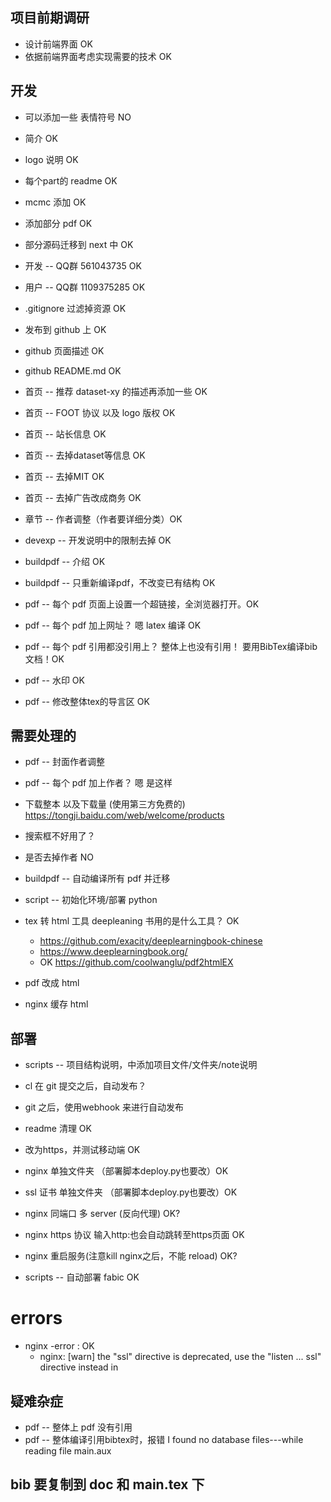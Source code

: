 
## 项目前期调研
* 设计前端界面 OK
* 依据前端界面考虑实现需要的技术 OK

## 开发
* 可以添加一些 表情符号 NO
* 简介 OK
* logo 说明 OK
* 每个part的 readme OK
* mcmc 添加 OK
* 添加部分 pdf OK
* 部分源码迁移到 next 中 OK
* 开发 -- QQ群 561043735 OK
* 用户 -- QQ群 1109375285 OK

* .gitignore 过滤掉资源 OK
* 发布到 github 上 OK
* github 页面描述 OK
* github README.md OK

* 首页 -- 推荐 dataset-xy 的描述再添加一些 OK
* 首页 -- FOOT 协议 以及 logo 版权 OK
* 首页 -- 站长信息 OK
* 首页 --  去掉dataset等信息 OK
* 首页 --  去掉MIT OK
* 首页 --  去掉广告改成商务 OK

* 章节 -- 作者调整（作者要详细分类）OK

* devexp -- 开发说明中的限制去掉 OK

* buildpdf -- 介绍 OK
* buildpdf -- 只重新编译pdf，不改变已有结构 OK


* pdf -- 每个 pdf 页面上设置一个超链接，全浏览器打开。OK
* pdf -- 每个 pdf 加上网址？ 嗯 latex 编译 OK
* pdf -- 每个 pdf 引用都没引用上？ 整体上也没有引用！ 要用BibTex编译bib文档！OK
* pdf -- 水印 OK
* pdf -- 修改整体tex的导言区 OK

<!-- --------------------------------------------------------- -->
## 需要处理的
* pdf -- 封面作者调整
* pdf -- 每个 pdf 加上作者？ 嗯 是这样
* 下载整本 以及下载量 (使用第三方免费的) https://tongji.baidu.com/web/welcome/products
* 搜索框不好用了？
* 是否去掉作者 NO

* buildpdf -- 自动编译所有 pdf 并迁移
* script -- 初始化环境/部署 python


* tex 转 html 工具 deepleaning 书用的是什么工具？ OK
  - https://github.com/exacity/deeplearningbook-chinese
  - https://www.deeplearningbook.org/
  - OK https://github.com/coolwanglu/pdf2htmlEX

* pdf 改成 html
* nginx 缓存 html



<!-- --------------------------------------------------------- -->


## 部署

* scripts -- 项目结构说明，中添加项目文件/文件夹/note说明

* cl 在 git 提交之后，自动发布？
* git 之后，使用webhook 来进行自动发布
* readme 清理 OK


* 改为https，并测试移动端 OK
* nginx 单独文件夹 （部署脚本deploy.py也要改）OK
* ssl 证书 单独文件夹 （部署脚本deploy.py也要改）OK

* nginx 同端口 多 server (反向代理) OK?
* nginx https 协议 输入http:也会自动跳转至https页面 OK
* nginx 重启服务(注意kill nginx之后，不能 reload) OK?

* scripts -- 自动部署 fabic OK


# errors 
* nginx -error : OK 
  - nginx: [warn] the "ssl" directive is deprecated, use the "listen ... ssl" directive instead in


## 疑难杂症
* pdf -- 整体上 pdf 没有引用
* pdf -- 整体编译引用bibtex时，报错 I found no database files---while reading file main.aux

## bib 要复制到 doc 和 main.tex 下


